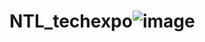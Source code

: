 # NTL_techexpo![image](https://github.com/user-attachments/assets/70544bcb-944f-4050-a2cc-7ce0774a48da)

